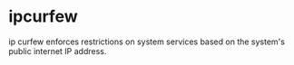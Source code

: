 # ipcurfew
ip curfew enforces restrictions on system services based on the system's public internet IP address.
